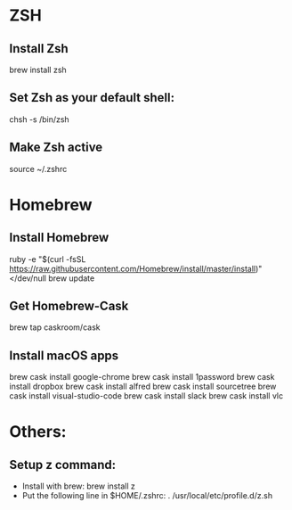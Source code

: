 # ZSH
## Install Zsh
brew install zsh

## Set Zsh as your default shell:
chsh -s /bin/zsh

## Make Zsh active
source ~/.zshrc

# Homebrew
## Install Homebrew
ruby -e "$(curl -fsSL https://raw.githubusercontent.com/Homebrew/install/master/install)" </dev/null
brew update

## Get Homebrew-Cask
brew tap caskroom/cask

## Install macOS apps
brew cask install google-chrome
brew cask install 1password
brew cask install dropbox
brew cask install alfred
brew cask install sourcetree
brew cask install visual-studio-code
brew cask install slack
brew cask install vlc

# Others:
## Setup z command:
- Install with brew:
brew install z
- Put the following line in $HOME/.zshrc:
. /usr/local/etc/profile.d/z.sh
